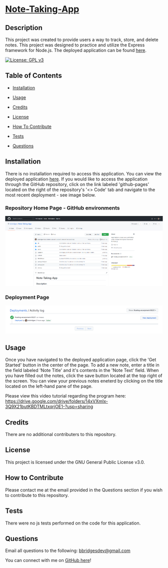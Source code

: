 # [Note-Taking-App](https://floating-escarpment-06221.herokuapp.com/)

## Description

This project was created to provide users a way to track, store, and delete notes. This project was designed to practice and utilize the Express framework for Node.js. The deployed application can be found [here](https://floating-escarpment-06221.herokuapp.com/).

[![License: GPL v3](https://img.shields.io/badge/License-GPLv3-blue.svg)](https://www.gnu.org/licenses/gpl-3.0)

## Table of Contents

- [Installation](#installation)

- [Usage](#usage)

- [Credits](#credits)

- [License](#license)

- [How To Contribute](#how-to-contribute)

- [Tests](#tests)

- [Questions](#questions)

## Installation

There is no installation required to access this application. You can view the deployed application [here](https://floating-escarpment-06221.herokuapp.com/). If you would like to access the application through the GitHub repository, click on the link labeled 'github-pages' located on the right of the repository's '<> Code' tab and navigate to the most recent deployment - see image below.

### Repository Home Page - GitHub environments

![Repository Home Page](assets\images\GitHub-repoHome.PNG)

### Deployment Page

![GitHub Deployments Page](assets\images\GitHub-deployments.PNG)

## Usage

Once you have navigated to the deployed application page, click the 'Get Started' button in the center of the page. To add a new note, enter a title in the field labeled 'Note Title' and it's contents in the 'Note Text' field. When you have filled out the notes, click the save button located at the top right of the screen. You can view your previous notes eneterd by clicking on the title located on the left-hand pane of the page.

Please view this video tutorial regarding the program here: https://drive.google.com/drive/folders/14xVXmIx-3Q9X21butKBDTMLtxqrjOE1-?usp=sharing

## Credits

There are no additional contributers to this repository.

## License

This project is licensed under the GNU General Public License v3.0.

## How to Contribute

Please contact me at the email provided in the Questions section if you wish to contribute to this repository.

## Tests

There were no js tests performed on the code for this application.

## Questions

Email all questions to the following: bbridgesdev@gmail.com

You can connect with me on [GitHub here](https://github.com/bcbridges)!
